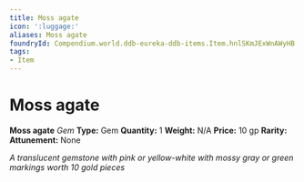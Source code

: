 ```yaml
---
title: Moss agate
icon: ':luggage:'
aliases: Moss agate
foundryId: Compendium.world.ddb-eureka-ddb-items.Item.hnlSKmJExWnAWyHB
tags:
- Item
---
```


# Moss agate

**Moss agate**
_Gem_
**Type:** Gem
**Quantity:** 1
**Weight:** N/A
**Price:** 10 gp
**Rarity:** 
**Attunement:** None

*A translucent gemstone with pink or yellow-white with mossy gray or green markings worth 10 gold pieces*